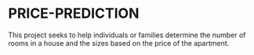# PRICE-PREDICTION
This project seeks to help individuals or families determine the number of rooms in a house and the sizes based on the price of the apartment.

